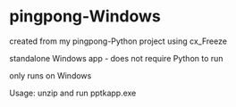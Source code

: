# pingpong-Windows

created from my pingpong-Python project using cx_Freeze

standalone Windows app - does not require Python to run

only runs on Windows

Usage:
unzip and run pptkapp.exe
